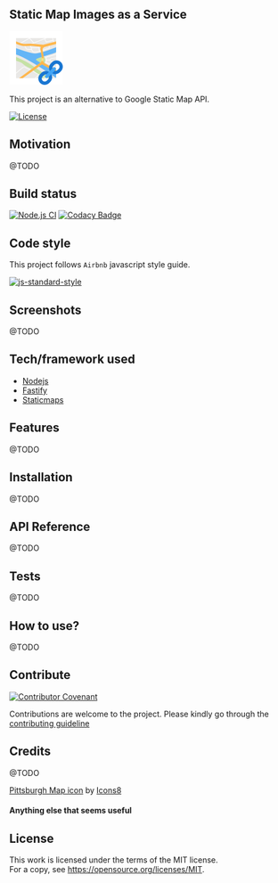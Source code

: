 ## Static Map Images as a Service
![Logo](./assets/logo-96.png)  

This project is an alternative to Google Static Map API.  

[![License](https://img.shields.io/github/license/gihan10/staticmap-service)](https://github.com/gihan10/staticmap-service/blob/main/LICENSE)

## Motivation
@TODO


## Build status
[![Node.js CI](https://img.shields.io/github/workflow/status/gihan10/staticmap-service/Node.js%20CI?label=Node.js%20CI)](https://github.com/gihan10/staticmap-service/actions?query=workflow%3A%22Node.js+CI%22) [![Codacy Badge](https://api.codacy.com/project/badge/Grade/1a4d865272044212860e5c1b1a090c26)](https://app.codacy.com/gh/gihan10/staticmap-service?utm_source=github.com&utm_medium=referral&utm_content=gihan10/staticmap-service&utm_campaign=Badge_Grade)

## Code style
This project follows `Airbnb` javascript style guide.

[![js-standard-style](https://img.shields.io/badge/code%20style-airbnb-brightgreen)](https://github.com/airbnb/javascript)
 
## Screenshots
@TODO

## Tech/framework used
- [Nodejs](https://nodejs.org)
- [Fastify](https://www.npmjs.com/package/fastify)
- [Staticmaps](https://www.npmjs.com/package/staticmaps)

## Features
@TODO

## Installation
@TODO

## API Reference

@TODO

## Tests
@TODO

## How to use?
@TODO

## Contribute

[![Contributor Covenant](https://img.shields.io/badge/Contributor%20Covenant-v2.0%20adopted-ff69b4.svg)](code_of_conduct.md)  

Contributions are welcome to the project. Please kindly go through the [contributing guideline](.github/CONTRIBUTING.md)

## Credits
@TODO

[Pittsburgh Map icon](https://icons8.com/icons/set/pittsburgh-map) by [Icons8](https://icons8.com)

#### Anything else that seems useful

## License
This work is licensed under the terms of the MIT license.  
For a copy, see <https://opensource.org/licenses/MIT>.